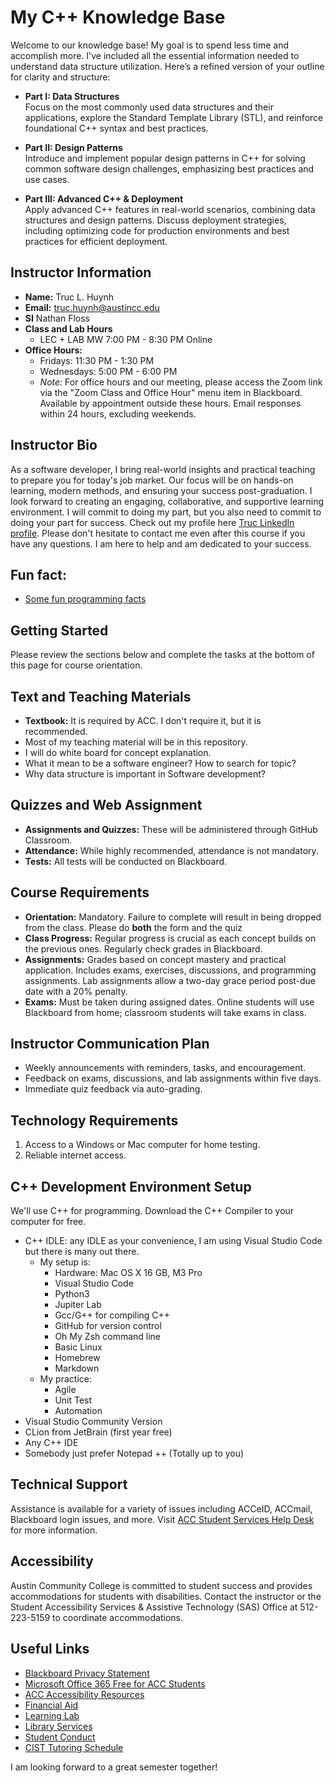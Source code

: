 # My C++ Knowledge Base

Welcome to our knowledge base! My goal is to spend less time and accomplish more. I've included all the essential information needed to understand data structure utilization. 
Here’s a refined version of your outline for clarity and structure:

+ **Part I: Data Structures**  
  Focus on the most commonly used data structures and their applications, explore the Standard Template Library (STL), and reinforce foundational C++ syntax and best practices.
  
+ **Part II: Design Patterns**  
  Introduce and implement popular design patterns in C++ for solving common software design challenges, emphasizing best practices and use cases.

+ **Part III: Advanced C++ & Deployment**  
  Apply advanced C++ features in real-world scenarios, combining data structures and design patterns. Discuss deployment strategies, including optimizing code for production environments and best practices for efficient deployment.

## Instructor Information

- **Name:** Truc L. Huynh
- **Email:** [truc.huynh@austincc.edu](mailto:truc.huynh@austincc.edu)
- **SI** Nathan Floss
- **Class and Lab Hours**
   - LEC + LAB MW 7:00 PM - 8:30 PM Online
- **Office Hours:**
   - Fridays: 11:30 PM - 1:30 PM
   - Wednesdays: 5:00 PM - 6:00 PM
   - *Note:* For office hours and our meeting, please access the Zoom link via the "Zoom Class and Office Hour" menu item in Blackboard. Available by appointment outside these hours. Email responses within 24 hours, excluding weekends.

## Instructor Bio

As a software developer, I bring real-world insights and practical teaching to prepare you for today's job market. Our focus will be on hands-on learning, modern methods, and ensuring your success post-graduation. I look forward to creating an engaging, collaborative, and supportive learning environment. I will commit to doing my part, but you also need to commit to doing your part for success.
Check out my profile here [Truc LinkedIn profile](https://www.linkedin.com/in/trucdev/). Please don't hesitate to contact me even after this course if you have any questions. I am here to help and am dedicated to your success.
## Fun fact:
- [Some fun programming facts](https://chatgpt.com/share/289d35cb-c901-4954-8a0e-594f05a38d48)

## Getting Started

Please review the sections below and complete the tasks at the bottom of this page for course orientation.

## Text and Teaching Materials

- **Textbook:** It is required by ACC. I don't require it, but it is recommended.
- Most of my teaching material will be in this repository.
- I will do white board for concept explanation.
- What it mean to be a software engineer? How to search for topic?
- Why data structure is important in Software development?

## Quizzes and Web Assignment
- **Assignments and Quizzes:** These will be administered through GitHub Classroom.
- **Attendance:** While highly recommended, attendance is not mandatory.
- **Tests:** All tests will be conducted on Blackboard.

## Course Requirements

- **Orientation:** Mandatory. Failure to complete will result in being dropped from the class. Please do **both** the form and the quiz
- **Class Progress:** Regular progress is crucial as each concept builds on the previous ones. Regularly check grades in Blackboard.
- **Assignments:** Grades based on concept mastery and practical application. Includes exams, exercises, discussions, and programming assignments. Lab assignments allow a two-day grace period post-due date with a 20% penalty.
- **Exams:** Must be taken during assigned dates. Online students will use Blackboard from home; classroom students will take exams in class.

## Instructor Communication Plan

- Weekly announcements with reminders, tasks, and encouragement.
- Feedback on exams, discussions, and lab assignments within five days.
- Immediate quiz feedback via auto-grading.

## Technology Requirements

1. Access to a Windows or Mac computer for home testing.
2. Reliable internet access.

## C++ Development Environment Setup

We'll use C++ for programming. Download the C++ Compiler to your computer for free.
- C++ IDLE: any IDLE as your convenience, I am using Visual Studio Code but there is many out there.
   - My setup is:
      - Hardware: Mac OS X 16 GB, M3 Pro
      - Visual Studio Code
      - Python3
      - Jupiter Lab
      - Gcc/G++ for compiling C++ 
      - GitHub for version control
      - Oh My Zsh command line
      - Basic Linux
      - Homebrew
      - Markdown
   - My practice:
      - Agile
      - Unit Test
      - Automation
- Visual Studio Community Version
- CLion from JetBrain (first year free)
- Any C++ IDE
- Somebody just prefer Notepad ++ (Totally up to you)


## Technical Support

Assistance is available for a variety of issues including ACCeID, ACCmail, Blackboard login issues, and more. Visit [ACC Student Services Help Desk](https://www.austincc.edu/helpdesk) for more information.

## Accessibility

Austin Community College is committed to student success and provides accommodations for students with disabilities. Contact the instructor or the Student Accessibility Services & Assistive Technology (SAS) Office at 512-223-5159 to coordinate accommodations.

## Useful Links

- [Blackboard Privacy Statement](https://www.anthology.com/trust-center/privacy-statement)
- [Microsoft Office 365 Free for ACC Students](https://sites.austincc.edu/newsroom/2014/12/05/microsoft-office-365-offered-free-to-acc-students-employees/)
- [ACC Accessibility Resources](https://www.austincc.edu/students/disability-services)
- [Financial Aid](https://students.austincc.edu/financial-aid/apply-for-financial-aid/)
- [Learning Lab](https://students.austincc.edu/learning-lab/)
- [Library Services](https://library.austincc.edu/)
- [Student Conduct](https://students.austincc.edu/student-rights-responsibilities/student-conduct/)
- [CIST Tutoring Schedule](https://sites.austincc.edu/cs/student-resources/csit-tutoring-schedule/)

I am looking forward to a great semester together!
